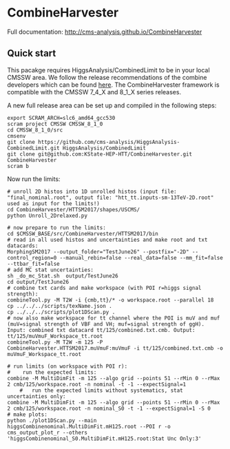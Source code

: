 # CombineHarvester

Full documentation: http://cms-analysis.github.io/CombineHarvester

## Quick start

This pacakge requires HiggsAnalysis/CombinedLimit to be in your local CMSSW area. We follow the release recommendations of the combine developers which can be found [here](https://cms-hcomb.gitbooks.io/combine/content/part1/#for-end-users-that-dont-need-to-commit-or-do-any-development). The CombineHarvester framework is  compatible with the CMSSW 7_4_X and 8_1_X series releases.

A new full release area can be set up and compiled in the following steps:

    export SCRAM_ARCH=slc6_amd64_gcc530
    scram project CMSSW CMSSW_8_1_0
    cd CMSSW_8_1_0/src
    cmsenv
    git clone https://github.com/cms-analysis/HiggsAnalysis-CombinedLimit.git HiggsAnalysis/CombinedLimit
    git clone git@github.com:KState-HEP-HTT/CombineHarvester.git CombineHarvester
    scram b


Now run the limits:

    # unroll 2D histos into 1D unrolled histos (input file: "final_nominal.root", output file: "htt_tt.inputs-sm-13TeV-2D.root" used as input for the limits!)
    cd CombineHarvester/HTTSM2017/shapes/USCMS/
    python Unroll_2Drelaxed.py

    # now prepare to run the limits:
    cd $CMSSW_BASE/src/CombineHarvester/HTTSM2017/bin
    # read in all used histos and uncertainties and make root and txt datacards:
    MorphingSM2017 --output_folder="TestJune26" --postfix="-2D" --control_region=0 --manual_rebin=false --real_data=false --mm_fit=false --ttbar_fit=false
    # add MC stat uncertainties:
    sh _do_mc_Stat.sh  output/TestJune26
    cd output/TestJune26
    # combine txt cards and make workspace (with POI r=higgs signal strength):
    combineTool.py -M T2W -i {cmb,tt}/* -o workspace.root --parallel 18
    cp ../../../scripts/texName.json .
    cp ../../../scripts/plot1DScan.py .
    # now also make workspace for tt channel where the POI is muV and muf (muV=signal strength of VBF and VH; muf=signal strength of ggH). Input: combined txt datacard tt/125/combined.txt.cmb. Output: tt/125/muVmuF_Workspace_tt.root
    combineTool.py -M T2W -m 125 -P CombineHarvester.HTTSM2017.muVmuF:muVmuF -i tt/125/combined.txt.cmb -o muVmuF_Workspace_tt.root
    
    # run limits (on workspace with POI r):
    #    run the expected limits:
    combine -M MultiDimFit -m 125 --algo grid --points 51 --rMin 0 --rMax 2 cmb/125/workspace.root -n nominal -t -1 --expectSignal=1
        #   run the expected limits without systematics, stat uncertainties only:
    combine -M MultiDimFit -m 125 --algo grid --points 51 --rMin 0 --rMax 2 cmb/125/workspace.root -n nominal_S0 -t -1 --expectSignal=1 -S 0
    # make plots:
    python ./plot1DScan.py --main higgsCombinenominal.MultiDimFit.mH125.root --POI r -o cms_output_plot_r --others 'higgsCombinenominal_S0.MultiDimFit.mH125.root:Stat Unc Only:3'



